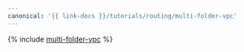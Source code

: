 ```yaml
---
canonical: '{{ link-docs }}/tutorials/routing/multi-folder-vpc'
---
```


{% include [multi-folder-vpc](../../_tutorials/routing/multi-folder-vpc.md) %}